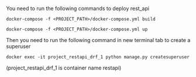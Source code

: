 You need to run the following commands to deploy rest_api

`docker-compose -f <PROJECT_PATH>/docker-compose.yml build`

`docker-compose -f <PROJECT_PATH>/docker-compose.yml up`

Then you need to run the following command in new terminal tab to create a superuser
 
`docker exec -it project_restapi_drf_1 python manage.py createsuperuser`

(project_restapi_drf_1 is  container name restapi)

